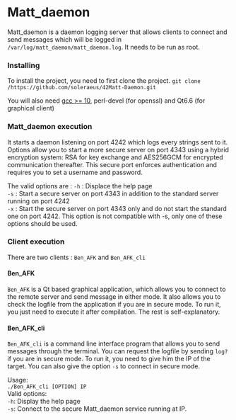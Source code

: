 # Matt_daemon
Matt_daemon is a daemon logging server that allows clients to connect and send messages which will be logged in `/var/log/matt_daemon/matt_daemon.log`. It needs to be run as root.

### Installing

To install the project, you need to first clone the project.
```git clone /https://github.com/soleraeus/42Matt-Daemon.git```

You will also need [gcc >= 10](https://gcc.gnu.org), perl-devel (for openssl) and Qt6.6 (for graphical client)

### Matt_daemon execution

It starts a daemon listening on port 4242 which logs every strings sent to it. Options allow you to start a more secure server on port 4343 using a hybrid encryption system: RSA for key exchange and AES256GCM for encrypted communication thereafter. This secure port enforces authentication and requires you to set a username and password.

The valid options are :
 `-h` : Displace the help page<br>
 `-s` : Start a secure server on port 4343 in addition to the standard server running on port 4242<br>
 `-x` : Start the secure server on port 4343 only and do not start the standard one on port 4242. This option is not compatible with -s, only one of these options should be used.<br>

### Client execution

There are two clients : `Ben_AFK` and `Ben_AFK_cli`

#### Ben_AFK

`Ben_AFK` is a Qt based graphical application, which allows you to connect to the remote server and send message in either mode.
It also allows you to check the logfile from the application if you are in secure mode.
To run it, you just need to execute it after compilation. The rest is self-explanatory.

#### Ben_AFK_cli

`Ben_AFK_cli` is a command line interface program that allows you to send messages through the terminal. 
You can request the logfile by sending `log?` if you are in secure mode.
To run it, you need to give him the IP of the target. You can also give the option `-s` to connect in secure mode.

Usage: <br>
`./Ben_AFK_cli [OPTION] IP`<br>
Valid options:<br>
  `-h`: Display the help page<br>
  `-s`: Connect to the secure Matt_daemon service running at IP.<br>

